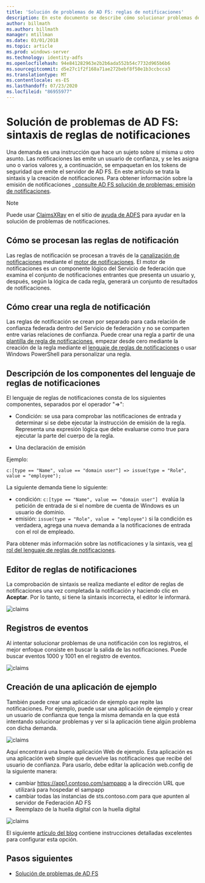 ```yaml
---
title: 'Solución de problemas de AD FS: reglas de notificaciones'
description: En este documento se describe cómo solucionar problemas de sintaxis de reglas de notificaciones con AD FS
author: billmath
ms.author: billmath
manager: mtillman
ms.date: 03/01/2018
ms.topic: article
ms.prod: windows-server
ms.technology: identity-adfs
ms.openlocfilehash: 94e841282963e2b2b6ada552b54c7732d965b6b6
ms.sourcegitcommit: d5e27c1f2f168a71ae272bebf8f50e1b3ccbcca3
ms.translationtype: MT
ms.contentlocale: es-ES
ms.lasthandoff: 07/23/2020
ms.locfileid: "86955977"
---
```

# <a name="ad-fs-troubleshooting---claims-rules-syntax"></a>Solución de problemas de AD FS: sintaxis de reglas de notificaciones
Una demanda es una instrucción que hace un sujeto sobre sí misma u otro asunto.  Las notificaciones las emite un usuario de confianza, y se les asigna uno o varios valores y, a continuación, se empaquetan en los tokens de seguridad que emite el servidor de AD FS.  En este artículo se trata la sintaxis y la creación de notificaciones.  Para obtener información sobre la emisión de notificaciones [, consulte AD FS solución de problemas: emisión de notificaciones](ad-fs-tshoot-claims-issuance.md).

>[!NOTE]  
>Puede usar [ClaimsXRay](https://adfshelp.microsoft.com/ClaimsXray/TokenRequest) en el sitio de [ayuda de ADFS](https://adfshelp.microsoft.com) para ayudar en la solución de problemas de notificaciones.   

## <a name="how-claim-rules-are-processed"></a>Cómo se procesan las reglas de notificación
Las reglas de notificación se procesan a través de la [canalización de notificaciones](../../ad-fs/technical-reference/The-Role-of-the-Claims-Pipeline.md) mediante el [motor de notificaciones](../../ad-fs/technical-reference/The-Role-of-the-Claims-Engine.md). El motor de notificaciones es un componente lógico del Servicio de federación que examina el conjunto de notificaciones entrantes que presenta un usuario y, después, según la lógica de cada regla, generará un conjunto de resultados de notificaciones.

## <a name="how-to-create-a-claim-rule"></a>Cómo crear una regla de notificación
Las reglas de notificación se crean por separado para cada relación de confianza federada dentro del Servicio de federación y no se comparten entre varias relaciones de confianza. Puede crear una regla a partir de una [plantilla de regla de notificaciones](../../ad-fs/technical-reference/determine-the-type-of-claim-rule-template-to-use.md), empezar desde cero mediante la creación de la regla mediante el [lenguaje de reglas de notificaciones](../../ad-fs/technical-reference/when-to-use-a-custom-claim-rule.md) o usar Windows PowerShell para personalizar una regla.

## <a name="understanding-the-components-of-the-claim-rule-language"></a>Descripción de los componentes del lenguaje de reglas de notificaciones
El lenguaje de reglas de notificaciones consta de los siguientes componentes, separados por el operador "=>":

- Condición: se usa para comprobar las notificaciones de entrada y determinar si se debe ejecutar la instrucción de emisión de la regla.  Representa una expresión lógica que debe evaluarse como true para ejecutar la parte del cuerpo de la regla.

- Una declaración de emisión

Ejemplo:

```c:[type == "Name", value == "domain user"] => issue(type = "Role", value = "employee");``` 

La siguiente demanda tiene lo siguiente:
- condición: `c:[type == "Name", value == "domain user"] ` evalúa la petición de entrada de si el nombre de cuenta de Windows es un usuario de dominio.
- emisión: `issue(type = "Role", value = "employee")` si la condición es verdadera, agrega una nueva demanda a la notificaciones de entrada con el rol de empleado.

Para obtener más información sobre las notificaciones y la sintaxis, vea [el rol del lenguaje de reglas de notificaciones](../../ad-fs/technical-reference/the-role-of-the-claim-rule-language.md).

## <a name="claims-rule-editor"></a>Editor de reglas de notificaciones
La comprobación de sintaxis se realiza mediante el editor de reglas de notificaciones una vez completada la notificación y haciendo clic en **Aceptar**.  Por lo tanto, si tiene la sintaxis incorrecta, el editor le informará.

![claims](media/ad-fs-tshoot-claims/claims1.png)

## <a name="event-logs"></a>Registros de eventos
Al intentar solucionar problemas de una notificación con los registros, el mejor enfoque consiste en buscar la salida de las notificaciones.  Puede buscar eventos 1000 y 1001 en el registro de eventos.

![claims](media/ad-fs-tshoot-claims/claims2.png)

## <a name="creating-a-sample-application"></a>Creación de una aplicación de ejemplo
También puede crear una aplicación de ejemplo que repite las notificaciones.  Por ejemplo, puede usar una aplicación de ejemplo y crear un usuario de confianza que tenga la misma demanda en la que está intentando solucionar problemas y ver si la aplicación tiene algún problema con dicha demanda.

![claims](media/ad-fs-tshoot-claims/claim4.png)

Aquí encontrará una buena aplicación Web de ejemplo.  Esta aplicación es una aplicación web simple que devuelve las notificaciones que recibe del usuario de confianza.  Para usarlo, debe editar la aplicación web.config de la siguiente manera:
- cambiar https://app1.contoso.com/sampapp a la dirección URL que utilizará para hospedar el sampapp
- cambiar todas las instancias de sts.contoso.com para que apunten al servidor de Federación AD FS
- Reemplazo de la huella digital con la huella digital

![claims](media/ad-fs-tshoot-claims/claims3.png)

El siguiente [artículo del blog](/archive/blogs/tangent_thoughts/install-and-configure-a-simple-net-4-5-sample-federated-application-samapp) contiene instrucciones detalladas excelentes para configurar esta opción.

## <a name="next-steps"></a>Pasos siguientes

- [Solución de problemas de AD FS](ad-fs-tshoot-overview.md)
